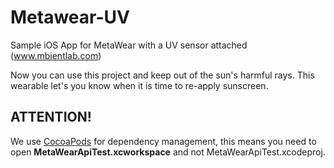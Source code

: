 Metawear-UV
========================

Sample iOS App for MetaWear with a UV sensor attached (www.mbientlab.com)

Now you can use this project and keep out of the sun's harmful rays. This wearable let's you know when it is time to re-apply sunscreen.

## ATTENTION!
We use [CocoaPods](http://cocoapods.org) for dependency management, this means you need to open **MetaWearApiTest.xcworkspace** and not MetaWearApiTest.xcodeproj.
